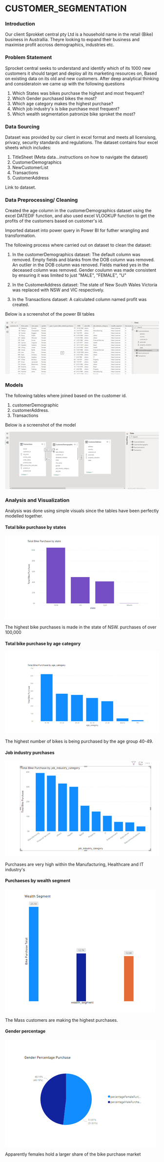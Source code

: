 # CUSTOMER_SEGMENTATION

### Introduction
Our client Sprokket central pty Ltd is a household name in the retail (Bike) business 
in Australlia. Theyre looking to expand their business and maximise profit accross demographics,
industries etc.

### Problem Statement
Sprocket central seeks to understand and identify which of its 1000 new customers it should target and deploy all its marketing 
resources on, Based on existing data on its old and new customers.
After deep analytical thinking and consideratoin we came up with the following questions

1.  Which States was bikes purchase the highest and most frequent?
2.  Which Gender purchased bikes the most?
3.  Which age category makes the highest purchase?
4.  Which job industry's is bike purchase most frequent?
5.  Which wealth segmentation patronize bike sproket the most?
   

### Data Sourcing
Dataset was provided by our client in excel format and meets all licensisng, privacy, security standards and regulations.
The dataset contains four excel sheets which includes:
1.  TitleSheet (Meta data...instructions on how to navigate the dataset)
2.  CustomerDemographics
3.  NewCustomerList
4.  Transactions
5.  CustomerAddress

Link to dataset.

### Data Preprocessing/ Cleaning

Created the age column in the customerDemographics dataset using the excel DATEDIF function,
and also used excel VLOOKUP function to get the profits of the customers based on customer's id.

Imported dataset into power query in Power BI for futher wrangling and transformation.

The following process where carried out on dataset to clean the dataset:

1.  In the customerDemographics dataset:
    The default column was removed.
    Empty fields and blanks from the DOB column was removed.
    An outlier in the DOB column was renoved.
    Fields marked yes in the deceased column was removed.
    Gender coulumn was made consistent by ensuring it was limited to just "MALE", "FEMALE", "U"

2.  In the CustomerAddress dataset:
      The state of New South Wales  Victoria was replaced with NSW and VIC respectively.

3. In the Transactions dataset:
     A calculated column named profit was created.

Below is a screenshot of the power BI tables

![](sproket_power_query.png)

### Models
The following tables where joined based on the customer id.
1.  customerDemographic
2.  customerAddress.
3.  Transactions

Below is a screenshot of the model

![](sproket_model.png)

### Analysis and Visualization

Analysis was done using simple visuals since the tables have been perfectly modelled together.

#### Total bike purchase by states

![](bike_state_purchase.png)

The highest bike purchases is made in the state of NSW. purchases of over 100,000


#### Total bike purchase by age category

![](age_category.png)

The highest number of bikes is being purchased by the age group 40-49.


#### Job industry purchases

![](job_industry_purchase.png)

Purchases are very high within the Manufacturing, Healthcare and IT industry's


#### Purchaeses by wealth segment

![](wealth_segment.png)

The Mass customers are making the highest purchases.

#### Gender percentage

![](gender_percentage.png)

Apparently females hold a larger share of the bike purchase market










   

